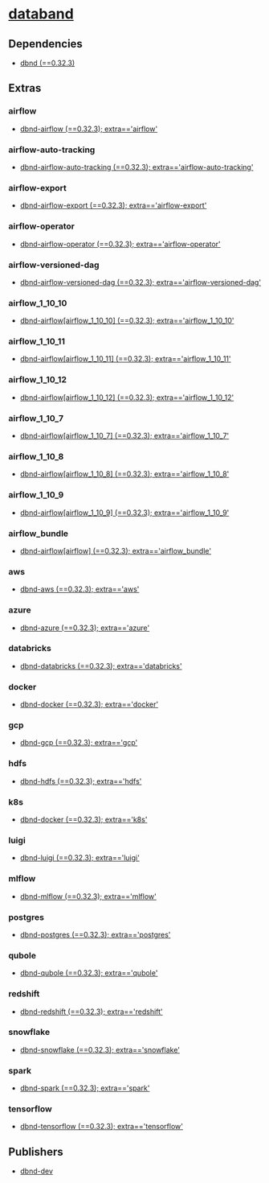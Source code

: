 # [databand](https://pypi.org/project/databand)

## Dependencies
- [dbnd (==0.32.3)](packages/d/dbnd.md)


## Extras

### airflow
- [dbnd-airflow (==0.32.3); extra=='airflow'](packages/d/dbnd-airflow.md)

### airflow-auto-tracking
- [dbnd-airflow-auto-tracking (==0.32.3); extra=='airflow-auto-tracking'](packages/d/dbnd-airflow-auto-tracking.md)

### airflow-export
- [dbnd-airflow-export (==0.32.3); extra=='airflow-export'](packages/d/dbnd-airflow-export.md)

### airflow-operator
- [dbnd-airflow-operator (==0.32.3); extra=='airflow-operator'](packages/d/dbnd-airflow-operator.md)

### airflow-versioned-dag
- [dbnd-airflow-versioned-dag (==0.32.3); extra=='airflow-versioned-dag'](packages/d/dbnd-airflow-versioned-dag.md)

### airflow_1_10_10
- [dbnd-airflow[airflow_1_10_10] (==0.32.3); extra=='airflow_1_10_10'](packages/d/dbnd-airflow.md)

### airflow_1_10_11
- [dbnd-airflow[airflow_1_10_11] (==0.32.3); extra=='airflow_1_10_11'](packages/d/dbnd-airflow.md)

### airflow_1_10_12
- [dbnd-airflow[airflow_1_10_12] (==0.32.3); extra=='airflow_1_10_12'](packages/d/dbnd-airflow.md)

### airflow_1_10_7
- [dbnd-airflow[airflow_1_10_7] (==0.32.3); extra=='airflow_1_10_7'](packages/d/dbnd-airflow.md)

### airflow_1_10_8
- [dbnd-airflow[airflow_1_10_8] (==0.32.3); extra=='airflow_1_10_8'](packages/d/dbnd-airflow.md)

### airflow_1_10_9
- [dbnd-airflow[airflow_1_10_9] (==0.32.3); extra=='airflow_1_10_9'](packages/d/dbnd-airflow.md)

### airflow_bundle
- [dbnd-airflow[airflow] (==0.32.3); extra=='airflow_bundle'](packages/d/dbnd-airflow.md)

### aws
- [dbnd-aws (==0.32.3); extra=='aws'](packages/d/dbnd-aws.md)

### azure
- [dbnd-azure (==0.32.3); extra=='azure'](packages/d/dbnd-azure.md)

### databricks
- [dbnd-databricks (==0.32.3); extra=='databricks'](packages/d/dbnd-databricks.md)

### docker
- [dbnd-docker (==0.32.3); extra=='docker'](packages/d/dbnd-docker.md)

### gcp
- [dbnd-gcp (==0.32.3); extra=='gcp'](packages/d/dbnd-gcp.md)

### hdfs
- [dbnd-hdfs (==0.32.3); extra=='hdfs'](packages/d/dbnd-hdfs.md)

### k8s
- [dbnd-docker (==0.32.3); extra=='k8s'](packages/d/dbnd-docker.md)

### luigi
- [dbnd-luigi (==0.32.3); extra=='luigi'](packages/d/dbnd-luigi.md)

### mlflow
- [dbnd-mlflow (==0.32.3); extra=='mlflow'](packages/d/dbnd-mlflow.md)

### postgres
- [dbnd-postgres (==0.32.3); extra=='postgres'](packages/d/dbnd-postgres.md)

### qubole
- [dbnd-qubole (==0.32.3); extra=='qubole'](packages/d/dbnd-qubole.md)

### redshift
- [dbnd-redshift (==0.32.3); extra=='redshift'](packages/d/dbnd-redshift.md)

### snowflake
- [dbnd-snowflake (==0.32.3); extra=='snowflake'](packages/d/dbnd-snowflake.md)

### spark
- [dbnd-spark (==0.32.3); extra=='spark'](packages/d/dbnd-spark.md)

### tensorflow
- [dbnd-tensorflow (==0.32.3); extra=='tensorflow'](packages/d/dbnd-tensorflow.md)


## Publishers
- [dbnd-dev](https://pypi.org/user/dbnd-dev)

